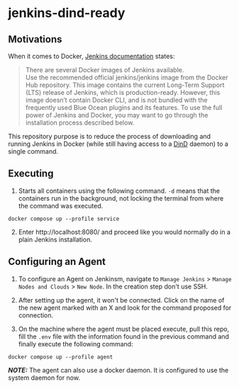 # jenkins-dind-ready

## Motivations 
When it comes to Docker, [Jenkins documentation](https://www.jenkins.io/doc/book/installing/docker/) states:


> There are several Docker images of Jenkins available.  
> Use the recommended official jenkins/jenkins image from the Docker Hub repository. This image contains the current Long-Term Support (LTS) release of Jenkins, which is production-ready. However, this image doesn’t contain Docker CLI, and is not bundled with the frequently used Blue Ocean plugins and its features. To use the full power of Jenkins and Docker, you may want to go through the installation process described below.

This repository purpose is to reduce the process of downloading and running Jenkins in Docker
(while still having access to a [DinD](https://hub.docker.com/_/docker) daemon) to a single command.

## Executing
1. Starts all containers using the following command. `-d` means that the containers run in the background, not locking the terminal from where the command was executed.
```shell
docker compose up --profile service
```

2. Enter http://localhost:8080/ and proceed like you would normally do in a plain Jenkins installation.

## Configuring an Agent

1. To configure an Agent on Jenkinsm, navigate to `Manage Jenkins` > `Manage Nodes and Clouds` > `New Node`. In the
   creation step don't use SSH.

2. After setting up the agent, it won't be connected. Click on the name of the new agent marked with an X and look for
   the command proposed for connection.

3. On the machine where the agent must be placed execute, pull this repo, fill the `.env` file with the information
   found in the previous command and finally execute the following command:
```shell
docker compose up --profile agent
```

**_NOTE:_**  The agent can also use a docker daemon. It is configured to use the system daemon for now.